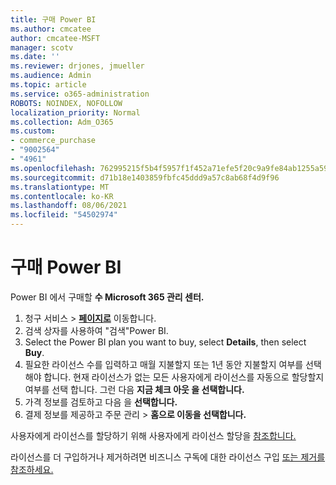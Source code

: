 ```yaml
---
title: 구매 Power BI
ms.author: cmcatee
author: cmcatee-MSFT
manager: scotv
ms.date: ''
ms.reviewer: drjones, jmueller
ms.audience: Admin
ms.topic: article
ms.service: o365-administration
ROBOTS: NOINDEX, NOFOLLOW
localization_priority: Normal
ms.collection: Adm_O365
ms.custom:
- commerce_purchase
- "9002564"
- "4961"
ms.openlocfilehash: 762995215f5b4f5957f1f452a71efe5f20c9a9fe84ab1255a59fb7e67dda15fa
ms.sourcegitcommit: d71b18e1403859fbfc45ddd9a57c8ab68f4d9f96
ms.translationtype: MT
ms.contentlocale: ko-KR
ms.lasthandoff: 08/06/2021
ms.locfileid: "54502974"
---
```

# <a name="purchase-power-bi"></a>구매 Power BI

Power BI 에서 구매할 **수 Microsoft 365 관리 센터.**

1. 청구 서비스 > **[페이지로](https://go.microsoft.com/fwlink/p/?linkid=868433)** 이동합니다.
2. 검색 상자를 사용하여 "검색"Power BI.
3. Select the Power BI plan you want to buy, select **Details**, then select **Buy**.
4. 필요한 라이선스 수를 입력하고 매월 지불할지 또는 1년 동안 지불할지 여부를 선택해야 합니다. 현재 라이선스가 없는 모든 사용자에게 라이선스를 자동으로 할당할지 여부를 선택 합니다. 그런 다음 **지금 체크 아웃 을 선택합니다.**
5. 가격 정보를 검토하고 다음 을 **선택합니다.**
6. 결제 정보를 제공하고 주문 관리  >  **홈으로 이동을 선택합니다.**

사용자에게 라이선스를 할당하기 위해 사용자에게 라이선스 할당을 [참조합니다.](/microsoft-365/admin/manage/assign-licenses-to-users)

라이선스를 더 구입하거나 제거하려면 비즈니스 구독에 대한 라이선스 구입 [또는 제거를 참조하세요.](/microsoft-365/commerce/licenses/buy-licenses)